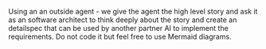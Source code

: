 Using an an outside agent - we give the agent the high level 
story and ask it as an software architect to think deeply
about the story and create an detailspec that can be 
used by another partner AI to implement the requirements.
Do not code it but feel free to use Mermaid diagrams.